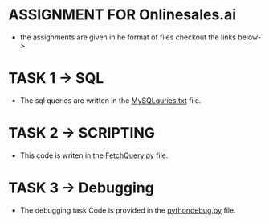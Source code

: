 # ASSIGNMENT FOR Onlinesales.ai 
 - the assignments are given in he format of files checkout the links below->

# TASK 1 -> SQL
  - The sql queries are written in the [MySQLquries.txt]("https://github.com/srjizhere/onlinesaleCode/blob/main/MYSQLquries.txt") file.

# TASK 2 -> SCRIPTING 
   - This code is writen in the [FetchQuery.py]("https://github.com/srjizhere/onlinesaleCode/blob/main/FetchQuery.py") file.

# TASK 3 -> Debugging
   - The debugging task Code is provided in the [pythondebug.py]("https://github.com/srjizhere/onlinesaleCode/blob/main/pythondebug.py") file.
